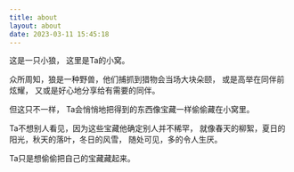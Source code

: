 ```yaml
---
title: about
layout: about
date: 2023-03-11 15:45:18
---
```

这是一只小狼，
这里是Ta的小窝。

众所周知，狼是一种野兽，他们捕抓到猎物会当场大块朵颐，
或是高举在同伴前炫耀，
又或是好心地分享给有需要的同伴。

但这只不一样，
Ta会悄悄地把得到的东西像宝藏一样偷偷藏在小窝里。

Ta不想别人看见，因为这些宝藏他确定别人并不稀罕，
就像春天的柳絮，夏日的阳光，秋天的落叶，冬日的风雪，
随处可见，多的令人生厌。

Ta只是想偷偷把自己的宝藏藏起来。